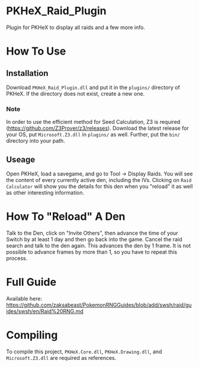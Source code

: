 # PKHeX_Raid_Plugin
Plugin for PKHeX to display all raids and a few more info. 

# How To Use
## Installation
Download ``PKHeX_Raid_Plugin.dll`` and put it in the ``plugins/`` directory of PKHeX. If the directory does not exist, create a new one.

### Note
In order to use the efficient method for Seed Calculation, Z3 is required (https://github.com/Z3Prover/z3/releases). Download the latest release for your OS, put ``Microsoft.Z3.dll`` in ``plugins/`` as well. Further, put the ``bin/`` directory into your path.

## Useage
Open PKHeX, load a savegame, and go to Tool -> Display Raids. You will see the content of every currently active den, including the IVs. Clicking on ``Raid Calculator`` will show you the details for this den when you "reload" it as well as other interesting information.

# How To "Reload" A Den
Talk to the Den, click on "Invite Others", then advance the time of your Switch by at least 1 day and then go back into the game. Cancel the raid search and talk to the den again. This advances the den by 1 frame. It is not possible to advance frames by more than 1, so you have to repeat this process.

# Full Guide
Available here: https://github.com/zaksabeast/PokemonRNGGuides/blob/add/swsh/raid/guides/swsh/en/Raid%20RNG.md

# Compiling
To compile this project, ``PKHeX.Core.dll``, ``PKHeX.Drawing.dll``, and ``Microsoft.Z3.dll`` are required as references.
